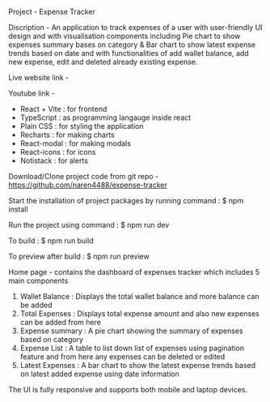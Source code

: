 Project - Expense Tracker

Discription - An application to track expenses of a user with user-friendly UI design and with visualisation components including Pie chart to show expenses summary bases on category & Bar chart to show latest expense trends based on date and with functionalities of add wallet balance, add new expense, edit and deleted already existing expense.

Live website link -

Youtube link -

<!-- Technologies -->

- React + Vite : for frontend
- TypeScript : as programming langauge inside react
- Plain CSS : for styling the application
- Recharts : for making charts
- React-modal : for making modals
- React-icons : for icons
- Notistack : for alerts

<!-- Steps to run-->

Download/Clone project code from git repo - https://github.com/naren4488/expense-tracker

Start the installation of project packages by running command : $ npm install

Run the project using command : $ npm run dev

To build : $ npm run build

To preview after build : $ npm run preview

<!-- Pages and Components -->

Home page - contains the dashboard of expenses tracker which includes 5 main components

1. Wallet Balance : Displays the total wallet balance and more balance can be added
2. Total Expenses : Displays total expense amount and also new expenses can be added from here
3. Expense summary : A pie chart showing the summary of expenses based on category
4. Expense List : A table to list down list of expenses using pagination feature and from here any expenses can be deleted or edited
5. Latest Expenses : A bar chart to show the latest expense trends based on latest added expense using date information

The UI is fully responsive and supports both mobile and laptop devices.
